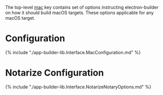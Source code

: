 The top-level [mac](configuration.md#Configuration-mac) key contains set of options instructing electron-builder on how it should build macOS targets. These options applicable for any macOS target.

# Configuration

{% include "./app-builder-lib.Interface.MacConfiguration.md" %}

# Notarize Configuration

{% include "./app-builder-lib.Interface.NotarizeNotaryOptions.md" %}
